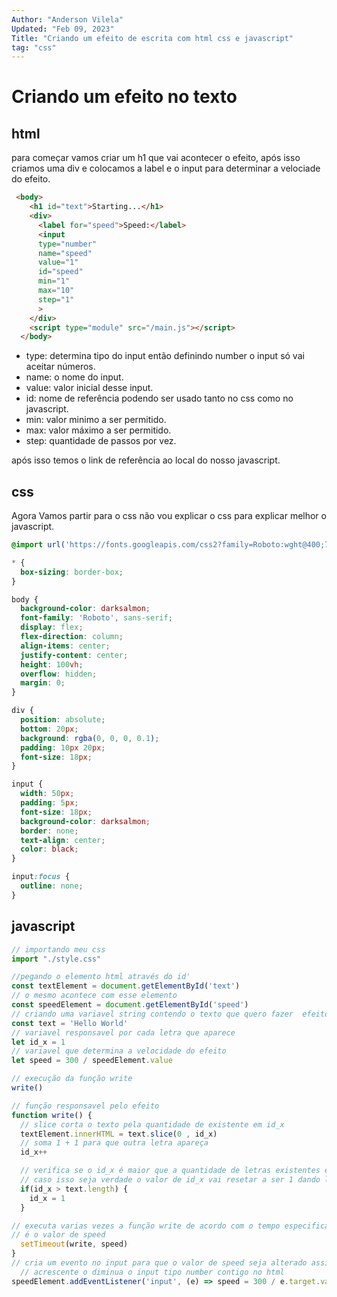 ```yaml
---
Author: "Anderson Vilela"
Updated: "Feb 09, 2023"
Title: "Criando um efeito de escrita com html css e javascript"
tag: "css"
---
```



# Criando um efeito no texto
## html
para começar vamos criar um h1 que vai acontecer o efeito, após isso criamos uma div e colocamos a label e o input para determinar a velociade do efeito.

```html
 <body>
    <h1 id="text">Starting...</h1>
    <div>
      <label for="speed">Speed:</label>
      <input 
      type="number" 
      name="speed" 
      value="1"
      id="speed"
      min="1"
      max="10"
      step="1"
      >
    </div>
    <script type="module" src="/main.js"></script>
  </body>
```
- type: determina  tipo do input então definindo number o input só vai aceitar números.
- name: o nome do input.
- value: valor inicial desse input.
- id: nome de referência podendo ser usado tanto no css como no javascript.
- min: valor minimo a ser permitido.
- max: valor máximo a ser permitido.
- step: quantidade de passos por vez.

após isso temos o link de referência ao local do nosso javascript.
## css
Agora Vamos partir para o css não vou explicar o css para explicar melhor o javascript.

```css
@import url('https://fonts.googleapis.com/css2?family=Roboto:wght@400;700&display=swap');

* {
  box-sizing: border-box;
}

body {
  background-color: darksalmon;
  font-family: 'Roboto', sans-serif;
  display: flex;
  flex-direction: column;
  align-items: center;
  justify-content: center;
  height: 100vh;
  overflow: hidden;
  margin: 0;
}

div {
  position: absolute;
  bottom: 20px;
  background: rgba(0, 0, 0, 0.1);
  padding: 10px 20px;
  font-size: 18px;
}

input {
  width: 50px;
  padding: 5px;
  font-size: 18px;
  background-color: darksalmon;
  border: none;
  text-align: center;
  color: black;
}

input:focus {
  outline: none;
}

```
## javascript

```js
// importando meu css 
import "./style.css"

//pegando o elemento html através do id' 
const textElement = document.getElementById('text')
// o mesmo acontece com esse elemento
const speedElement = document.getElementById('speed')
// criando uma variavel string contendo o texto que quero fazer  efeito
const text = 'Hello World'
// variavel responsavel por cada letra que aparece
let id_x = 1
// variavel que determina a velocidade do efeito
let speed = 300 / speedElement.value

// execução da função write
write()

// função responsavel pelo efeito
function write() {
  // slice corta o texto pela quantidade de existente em id_x 
  textElement.innerHTML = text.slice(0 , id_x)
  // soma 1 + 1 para que outra letra apareça
  id_x++

  // verifica se o id_x é maior que a quantidade de letras existentes em nosso texto
  // caso isso seja verdade o valor de id_x vai resetar a ser 1 dando looping ao nosso efeito
  if(id_x > text.length) {
    id_x = 1
  }

// executa varias vezes a função write de acordo com o tempo especificado que no caso
// é o valor de speed
  setTimeout(write, speed)
}
// cria um evento no input para que o valor de speed seja alterado assim que o usuario
  // acrescente o diminua o input tipo number contigo no html
speedElement.addEventListener('input', (e) => speed = 300 / e.target.value)

```



